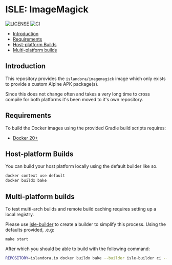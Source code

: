 # ISLE: ImageMagick <!-- omit in toc -->

[![LICENSE](https://img.shields.io/badge/license-MIT-blue.svg?style=flat-square)](./LICENSE)
[![CI](https://github.com/Islandora-Devops/isle-imagemagick/actions/workflows/ci.yml/badge.svg)](https://github.com/Islandora-Devops/isle-imagemagick/actions/workflows/ci.yml)

- [Introduction](#introduction)
- [Requirements](#requirements)
- [Host-platform Builds](#host-platform-builds)
- [Multi-platform builds](#multi-platform-builds)

## Introduction

This repository provides the `islandora/imagemagick` image which only exists
to provide a custom Alpine APK package(s).

Since this does not change often and takes a very long time to cross compile for
both platforms it's been moved to it's own repository.

## Requirements

To build the Docker images using the provided Gradle build scripts requires:

- [Docker 20+](https://docs.docker.com/get-docker/)

## Host-platform Builds

You can build your host platform locally using the default builder like so.

```bash
docker context use default
docker buildx bake
```

## Multi-platform builds

To test multi-arch builds and remote build caching requires setting up a local
registry.

Please use [isle-builder] to create a builder to simplify this process. Using
the defaults provided, .e.g:

```
make start
```

After which you should be able to build with the following command:

```bash
REPOSITORY=islandora.io docker buildx bake --builder isle-builder ci --push
```

[isle-builder]: https://github.com/Islandora-Devops/isle-builder